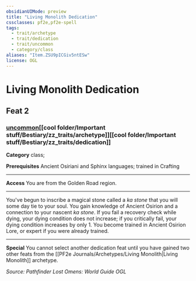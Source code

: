 ```yaml
---
obsidianUIMode: preview
title: "Living Monolith Dedication"
cssclasses: pf2e,pf2e-spell
tags:
  - trait/archetype
  - trait/dedication
  - trait/uncommon
  - category/class
aliases: "Item.ZSU9pICGiv5ntESw"
license: OGL
---
```

# Living Monolith Dedication
## Feat 2
### [uncommon](cool%20folder/Important%20stuff/Bestiary/zz_traits/uncommon.md "Uncommon Rarity Trait")[[cool folder/Important stuff/Bestiary/zz_traits/archetype]][[cool folder/Important stuff/Bestiary/zz_traits/dedication]]

**Category** class; 



**Prerequisites** Ancient Osiriani and Sphinx languages; trained in Crafting
* * *
**Access** You are from the Golden Road region.

* * *

You've begun to inscribe a magical stone called a _ka stone_ that you will some day tie to your soul. You gain knowledge of Ancient Osirion and a connection to your nascent _ka stone_. If you fail a recovery check while dying, your dying condition does not increase; if you critically fail, your dying condition increases by only 1. You become trained in Ancient Osirion Lore, or expert if you were already trained.

* * *

**Special** You cannot select another dedication feat until you have gained two other feats from the [[PF2e Journals/Archetypes/Living Monolith|Living Monolith]] archetype.

*Source: Pathfinder Lost Omens: World Guide*
*OGL*